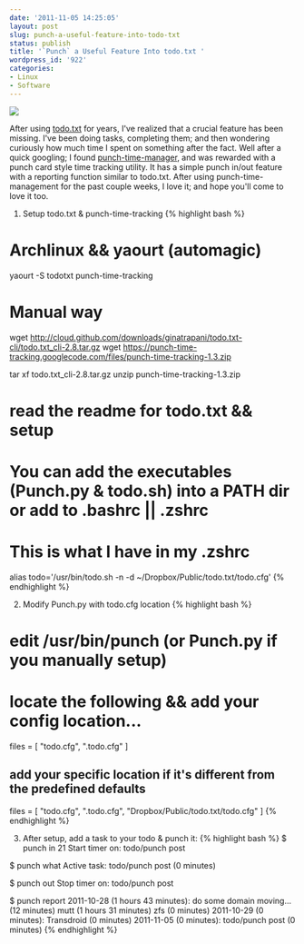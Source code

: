 ```yaml
---
date: '2011-11-05 14:25:05'
layout: post
slug: punch-a-useful-feature-into-todo-txt
status: publish
title: '`Punch` a Useful Feature Into todo.txt '
wordpress_id: '922'
categories:
- Linux
- Software
---
```


[![](http://fsk141.com/uploads/2011/11/todopunch.png)](http://fsk141.com/uploads/2011/11/todopunch.png)

After using [todo.txt](http://todotxt.com) for years, I've realized that a crucial feature has been missing. I've been doing tasks, completing them; and then wondering curiously how much time I spent on something after the fact. Well after a quick googling; I found [punch-time-manager](https://code.google.com/p/punch-time-tracking), and was rewarded with a punch card style time tracking utility. It has a simple punch in/out feature with a reporting function similar to todo.txt. After using punch-time-management for the past couple weeks, I love it; and hope you'll come to love it too.



	
  1. Setup todo.txt &amp; punch-time-tracking
{% highlight bash %}
# Archlinux && yaourt (automagic)
yaourt -S todotxt punch-time-tracking

# Manual way
wget http://cloud.github.com/downloads/ginatrapani/todo.txt-cli/todo.txt_cli-2.8.tar.gz
wget https://punch-time-tracking.googlecode.com/files/punch-time-tracking-1.3.zip

tar xf todo.txt_cli-2.8.tar.gz
unzip punch-time-tracking-1.3.zip

# read the readme for todo.txt && setup

# You can add the executables (Punch.py & todo.sh) into a PATH dir or add to .bashrc || .zshrc
# This is what I have in my .zshrc
alias todo='/usr/bin/todo.sh -n -d ~/Dropbox/Public/todo.txt/todo.cfg'
{% endhighlight %}

	
  2. Modify Punch.py with todo.cfg location
{% highlight bash %}
# edit /usr/bin/punch (or Punch.py if you manually setup)

# locate the following && add your config location...
files = [ "todo.cfg", ".todo.cfg" ]

## add your specific location if it's different from the predefined defaults
files = [ "todo.cfg", ".todo.cfg", "Dropbox/Public/todo.txt/todo.cfg" ]
{% endhighlight %}

	
  3. After setup, add a task to your todo &amp; punch it:
{% highlight bash %}
$ punch in 21
Start timer on: todo/punch post

$ punch what
Active task: todo/punch post (0 minutes)

$ punch out
Stop timer on: todo/punch post

$ punch report
2011-10-28 (1 hours 43 minutes):
	do some domain moving... (12 minutes)
	mutt (1 hours 31 minutes)
	zfs (0 minutes)
2011-10-29 (0 minutes):
	Transdroid (0 minutes)
2011-11-05 (0 minutes):
	todo/punch post (0 minutes)
{% endhighlight %}


